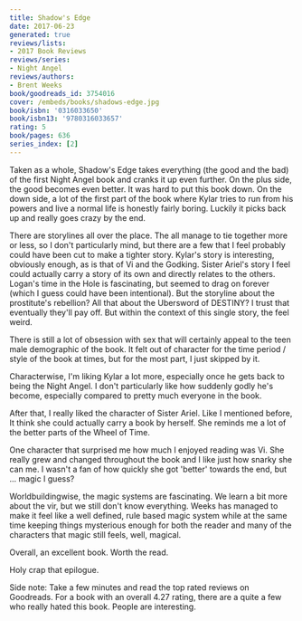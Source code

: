 ```yaml
---
title: Shadow's Edge
date: 2017-06-23
generated: true
reviews/lists:
- 2017 Book Reviews
reviews/series:
- Night Angel
reviews/authors:
- Brent Weeks
book/goodreads_id: 3754016
cover: /embeds/books/shadows-edge.jpg
book/isbn: '0316033650'
book/isbn13: '9780316033657'
rating: 5
book/pages: 636
series_index: [2]
---
```

Taken as a whole, Shadow's Edge takes everything (the good and the bad) of the first Night Angel book and cranks it up even further. On the plus side, the good becomes even better. It was hard to put this book down. On the down side, a lot of the first part of the book where Kylar tries to run from his powers and live a normal life is honestly fairly boring. Luckily it picks back up and really goes crazy by the end.  

There are storylines all over the place. The all manage to tie together more or less, so I don't particularly mind, but there are a few that I feel probably could have been cut to make a tighter story. Kylar's story is interesting, obviously enough, as is that of Vi and the Godking. Sister Ariel's story I feel could actually carry a story of its own and directly relates to the others. Logan's time in the Hole is fascinating, but seemed to drag on forever (which I guess could have been intentional). But the storyline about the prostitute's rebellion? All that about the Ubersword of DESTINY? I trust that eventually they'll pay off. But within the context of this single story, the feel weird.  

<!--more-->

There is still a lot of obsession with sex that will certainly appeal to the teen male demographic of the book. It felt out of character for the time period / style of the book at times, but for the most part, I just skipped by it.  

Characterwise, I'm liking Kylar a lot more, especially once he gets back to being the Night Angel. I don't particularly like how suddenly godly he's become, especially compared to pretty much everyone in the book.  

After that, I really liked the character of Sister Ariel. Like I mentioned before, It think she could actually carry a book by herself. She reminds me a lot of the better parts of the Wheel of Time.  

One character that surprised me how much I enjoyed reading was Vi. She really grew and changed throughout the book and I like just how snarky she can me. I wasn't a fan of how quickly she got 'better' towards the end, but ... magic I guess?  

Worldbuildingwise, the magic systems are fascinating. We learn a bit more about the vir, but we still don't know everything. Weeks has managed to make it feel like a well defined, rule based magic system while at the same time keeping things mysterious enough for both the reader and many of the characters that magic still feels, well, magical.  

Overall, an excellent book. Worth the read.  

Holy crap that epilogue.  

Side note: Take a few minutes and read the top rated reviews on Goodreads. For a book with an overall 4.27 rating, there are a quite a few who really hated this book. People are interesting.
